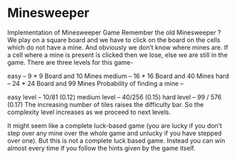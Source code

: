# Minesweeper

Implementation of Minesweeper Game
Remember the old Minesweeper ?
We play on a square board and we have to click on the board on the cells which do not have a mine. And obviously we don’t know where mines are. If a cell where a mine is present is clicked then we lose, else we are still in the game.
There are three levels for this game-

easy – 9 * 9 Board and 10 Mines
medium – 16 * 16 Board and 40 Mines
hard – 24 * 24 Board and 99 Mines
Probability of finding a mine –

easy  level –  10/81 (0.12)
medium level – 40/256 (0.15)
hard level – 99 / 576 (0.17)
The increasing number of tiles raises the difficulty bar. So the complexity level increases as we proceed to next levels.

It might seem like a complete luck-based game (you are lucky if you don’t step over any mine over the whole game and unlucky if you have stepped over one). But this is not a complete luck based game. Instead you can win almost every time if you follow the hints given by the game itself.
